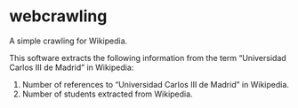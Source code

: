# webcrawling
A simple crawling for Wikipedia.

This software extracts the following information from the term “Universidad Carlos III de Madrid” in Wikipedia:

  1) Number of references to “Universidad Carlos III de Madrid” in Wikipedia.
  2) Number of students extracted from Wikipedia.
